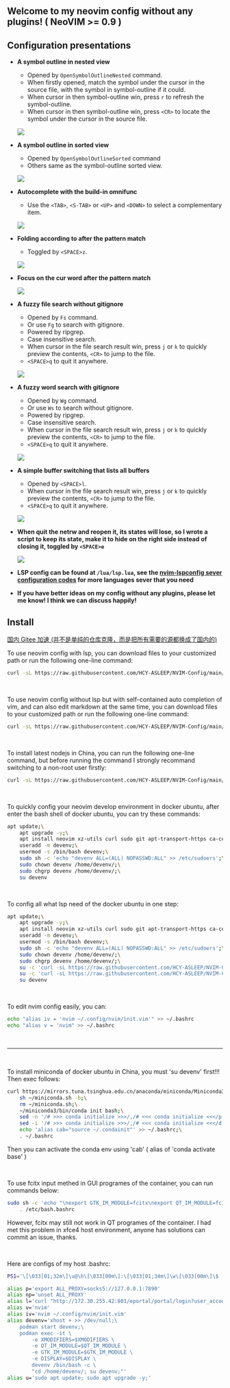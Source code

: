 ## Welcome to my neovim config without any plugins! ( NeoVIM >= 0.9 )

## Configuration presentations

- **A symbol outline in nested view**
    
    - Opened by `OpenSymbolOutlineNested` command.
    - When firstly opened, match the symbol under the cursor in the source file, with the symbol in symbol-outline if it could.
    - When cursor in then symbol-outline win, press `r` to refresh the symbol-outline.
    - When cursor in then symbol-outline win, press `<CR>` to locate the symbol under the cursor in the source file.

    ![](./doc/pictures/symbol-outline-nested.png)
    
- **A symbol outline in sorted view**
    
    - Opened by `OpenSymbolOutlineSorted` command
    - Others same as the symbol-outline sorted view.

    ![](./doc/pictures/symbol-outline-sorted.png)

- **Autocomplete with the build-in omnifunc**
    
    - Use the `<TAB>`, `<S-TAB>` or `<UP>` and `<DOWN>` to select a complementary item. 
    
    ![](./doc/pictures/omni-autocomplete.png)

- **Folding according to after the pattern match**
    
    - Toggled by `<SPACE>z`.

    ![](./doc/pictures/folding-according-to-search-pattern.png)

- **Focus on the cur word after the pattern match**

    ![](./doc/pictures/focus-cur-word-after-word-match.png)

- **A fuzzy file search without gitignore**

    - Opened by `Fs` command.
    - Or use `Fg` to search with gitignore.
    - Powered by ripgrep.
    - Case insensitive search.
    - When cursor in the file search result win, press `j` or `k` to quickly preview the contents, `<CR>` to jump to the file.
    - `<SPACE>q` to quit it anywhere.

    ![](./doc/pictures/file-search-without-gitignore.png)
    
- **A fuzzy word search with gitignore**
  
    - Opened by `Wg` command.
    - Or use `Ws` to search without gitignore.
    - Powered by ripgrep.
    - Case insensitive search.
    - When cursor in the file search result win, press `j` or `k` to quickly preview the contents, `<CR>` to jump to the file.
    - `<SPACE>q` to quit it anywhere.
    
    ![](./doc/pictures/word-search-with-gitignore.png)

- **A simple buffer switching that lists all buffers**
    
    - Opened by `<SPACE>l`.
    - When cursor in the file search result win, press `j` or `k` to quickly preview the contents, `<CR>` to jump to the file.
    - `<SPACE>q` to quit it anywhere.
    
    ![](./doc/pictures/buffer-list.png)

- **When quit the netrw and reopen it, its states will lose, so I wrote a script to keep its state, make it to hide on the right side instead of closing it, toggled by `<SPACE>e`**

    ![](./doc/pictures/netrw.png)

- **LSP config can be found at `/lua/lsp.lua`, see the [nvim-lspconfig sever configuration codes](https://github.com/neovim/nvim-lspconfig/tree/master/lua/lspconfig/server_configurations) for more languages sever that you need**

- **If you have better ideas on my config without any plugins, please let me know! I think we can discuss happily!**

## Install

[国内 Gitee 加速 (并不是单纯的仓库克隆，而是把所有需要的源都换成了国内的)](https://gitee.com/mygiteehcy/NVIM-Config/tree/main/)

To use neovim config with lsp, you can download files to your customized path or run the following one-line command:

```bash
curl -sL https://raw.githubusercontent.com/HCY-ASLEEP/NVIM-Config/main/nvim-config.sh | sh
```
</br>

To use neovim config without lsp but with self-contained auto completion of vim, and can also edit markdown at the same time, you can download files to your customized path or run the following one-line command:

```bash
curl -sL https://raw.githubusercontent.com/HCY-ASLEEP/NVIM-Config/main/nvim-config-without-lsp/nvim-config.sh | sh
```
</br>

To install latest nodejs in China, you can run the following one-line command, but before running the command I strongly recommand switching to a non-root user firstly:

```bash
curl -sL https://raw.githubusercontent.com/HCY-ASLEEP/NVIM-Config/main/nodejs-installer.sh | bash
```

</br>

To quickly config your neovim develop environment in docker ubuntu, after enter the bash shell of docker ubuntu, you can try these commands:

```bash
apt update;\
    apt upgrade -y;\
    apt install neovim xz-utils curl sudo git apt-transport-https ca-certificates ripgrep -y;\
    useradd -m devenv;\
    usermod -s /bin/bash devenv;\
    sudo sh -c 'echo "devenv ALL=(ALL) NOPASSWD:ALL" >> /etc/sudoers';\
    sudo chown devenv /home/devenv/;\
    sudo chgrp devenv /home/devenv/;\
    su devenv
```

</br>

To config all what lsp need of the docker ubuntu in one step:

```bash
apt update;\
    apt upgrade -y;\
    apt install neovim xz-utils curl sudo git apt-transport-https ca-certificates ripgrep -y;\
    useradd -m devenv;\
    usermod -s /bin/bash devenv;\
    sudo sh -c 'echo "devenv ALL=(ALL) NOPASSWD:ALL" >> /etc/sudoers';\
    sudo chown devenv /home/devenv/;\
    sudo chgrp devenv /home/devenv/;\
    su -c 'curl -sL https://raw.githubusercontent.com/HCY-ASLEEP/NVIM-Config/main/nvim-config.sh | sh' devenv;\
    su -c 'curl -sL https://raw.githubusercontent.com/HCY-ASLEEP/NVIM-Config/main/nodejs-installer.sh | bash' devenv;\
    su devenv
```

</br>

To edit nvim config easily, you can:

```bash
echo "alias iv = 'nvim ~/.config/nvim/init.vim'" >> ~/.bashrc
echo "alias v = 'nvim" >> ~/.bashrc
```

</br>

***

</br>

To install miniconda of docker ubuntu in China, you must 'su devenv' first!!! Then exec follows: 
```bash
curl https://mirrors.tuna.tsinghua.edu.cn/anaconda/miniconda/Miniconda3-latest-Linux-x86_64.sh -o ~/miniconda.sh;\
    sh ~/miniconda.sh -b;\
    rm ~/miniconda.sh;\
    ~/miniconda3/bin/conda init bash;\
    sed -n '/# >>> conda initialize >>>/,/# <<< conda initialize <<</p' ~/.bashrc >> ~/.condainit;\
    sed -i '/# >>> conda initialize >>>/,/# <<< conda initialize <<</d' ~/.bashrc;\
    echo 'alias cab="source ~/.condainit"' >> ~/.bashrc;\
    . ~/.bashrc
```
Then you can activate the conda env using 'cab' ( alias of 'conda activate base' )

</br>

To use fcitx input methed in GUI programes of the container, you can run commands below:

```bash
sudo sh -c 'echo "\nexport GTK_IM_MODULE=fcitx\nexport QT_IM_MODULE=fcitx\nexport XMODIFIERS=@im=fcitx\n" >> /etc/bash.bashrc';\
    . /etc/bash.bashrc
```

However, fcitx may still not work in QT programes of the container. I had met this problem in xfce4 host environment, anyone has solutions can commit an issue, thanks.

</br>

Here are configs of my host .bashrc:
```bash
PS1='\[\033[01;32m\]\u@\h\[\033[00m\]:\[\033[01;34m\]\w\[\033[00m\]\$ '

alias p='export ALL_PROXY=socks5://127.0.0.1:7890'
alias np='unset ALL_PROXY'
alias l='curl "http://172.30.255.42:801/eportal/portal/login?user_account=392432&user_password=12542614" ; echo'
alias v='nvim'
alias iv='nvim ~/.config/nvim/init.vim'
alias devenv='xhost + >> /dev/null;\
    podman start devenv;\
    podman exec -it \
        -e XMODIFIERS=$XMODIFIERS \
        -e QT_IM_MODULE=$QT_IM_MODULE \
        -e GTK_IM_MODULE=$GTK_IM_MODULE \
        -e DISPLAY=$DISPLAY \
        devenv /bin/bash -c \
        "cd /home/devenv/; su devenv;"'
alias u='sudo apt update; sudo apt upgrade -y;'
```
